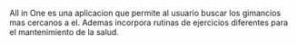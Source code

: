 All in One es una aplicacion que permite al usuario buscar los gimancios mas cercanos a el.
Ademas incorpora rutinas de ejercicios diferentes para el mantenimiento de la salud.
